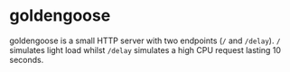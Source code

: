 # goldengoose


goldengoose is a small HTTP server with two endpoints (`/` and `/delay`). `/` simulates light load whilst `/delay` simulates a high CPU request lasting 10 seconds.